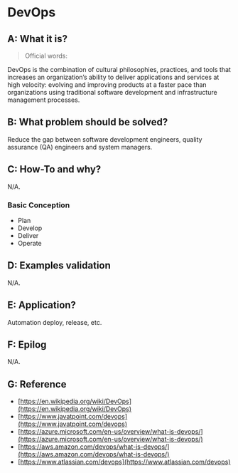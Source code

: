 # DevOps 

## A: What it is?

> Official words:

DevOps is the combination of cultural philosophies, practices, and tools that increases an organization’s ability to deliver applications and services at high velocity: evolving and improving products at a faster pace than organizations using traditional software development and infrastructure management processes.


## B: What problem should be solved?

Reduce the gap between software development engineers, quality assurance (QA) engineers and system managers.


## C: How-To and why?

N/A.


### Basic Conception

- Plan
- Develop
- Deliver
- Operate


## D: Examples validation

N/A.


## E: Application?

Automation deploy, release, etc.


## F: Epilog

N/A.


## G: Reference

- [https://en.wikipedia.org/wiki/DevOps](https://en.wikipedia.org/wiki/DevOps)
- [https://www.javatpoint.com/devops](https://www.javatpoint.com/devops)
- [https://azure.microsoft.com/en-us/overview/what-is-devops/](https://azure.microsoft.com/en-us/overview/what-is-devops/)
- [https://aws.amazon.com/devops/what-is-devops/](https://aws.amazon.com/devops/what-is-devops/)
- [https://www.atlassian.com/devops](https://www.atlassian.com/devops)
